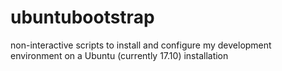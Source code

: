 # ubuntubootstrap
non-interactive scripts to install and configure my development environment on a Ubuntu (currently 17.10) installation
